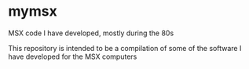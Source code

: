 # mymsx
MSX code I have developed, mostly during the 80s

This repository is intended to be a compilation of some of the software I have developed for the MSX computers
